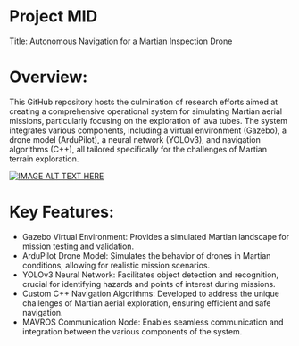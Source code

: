# Project MID
Title: Autonomous Navigation for a Martian Inspection Drone
# Overview: 
This GitHub repository hosts the culmination of research efforts aimed at creating a comprehensive operational system for simulating Martian aerial missions, particularly focusing on the exploration of lava tubes. The system integrates various components, including a virtual environment (Gazebo), a drone model (ArduPilot), a neural network (YOLOv3), and navigation algorithms (C++), all tailored specifically for the challenges of Martian terrain exploration.

[![IMAGE ALT TEXT HERE](https://i9.ytimg.com/vi/9dLGDT4veO4/maxresdefault.jpg?v=65a91e78&sqp=CLDKr7AG&rs=AOn4CLCX-Ze32c73XUZRvzIEfHpd37zz2g])](https://www.youtube.com/watch?v=9dLGDT4veO4&ab)

# Key Features: 
- Gazebo Virtual Environment: Provides a simulated Martian landscape for mission testing and validation.
- ArduPilot Drone Model: Simulates the behavior of drones in Martian conditions, allowing for realistic mission scenarios.
- YOLOv3 Neural Network: Facilitates object detection and recognition, crucial for identifying hazards and points of interest during missions.
- Custom C++ Navigation Algorithms: Developed to address the unique challenges of Martian aerial exploration, ensuring efficient and safe navigation.
- MAVROS Communication Node: Enables seamless communication and integration between the various components of the system.

